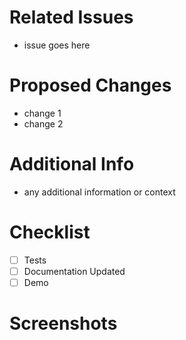 # Related Issues
- issue goes here

# Proposed Changes
- change 1 
- change 2

# Additional Info
- any additional information or context

# Checklist
- [ ] Tests
- [ ] Documentation Updated
- [ ] Demo

# Screenshots

